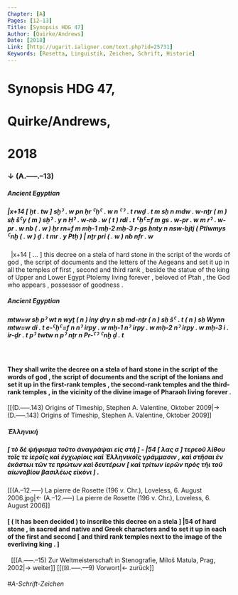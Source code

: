 ```yaml
---
Chapter: [A]
Pages: [12–13]
Title: [Synopsis HDG 47]
Author: [Quirke/Andrews]
Date: [2018]
Link: [http://ugarit.ialigner.com/text.php?id=25731]
Keywords: [Rosetta, Linguistik, Zeichen, Schrift, Historie]
---
```


# Synopsis HDG 47,
# Quirke/Andrews,
# 2018
### ↓ (A.–––.–13)

##### **Ancient Egyptian**
##### |x+14 \[ ḫt . tw \] sḫˀ . w pn ḥr ˁḥˁ . w n ˁˀ . t rwḏ . t m sh̠ n mdw . w-nṯr ( m ) sh̠ šˁy ( m ) sḫˀ . y n Ḥˀ . w-nb . w ( t ) rdi . t ˁḥˁ=f m gs . w-pr . w m rˀ . w-pr . w nb ( . w ) ḥr rn=f m mḥ-1 mḥ-2 mḥ-3 r-gs h̠nty n nsw-bjtj ( Ptlwmys ˁnḫ ( . w ) ḏ . t mr . y Ptḥ ) | nṯr pri ( . w ) nb nfr . w
&nbsp;
|x+14 \[ … \] this decree on a stela of hard stone in the script of the words of god , the script of documents and the letters of the Aegeans and set it up in all the temples of first , second and third rank , beside the statue of the king of Upper and Lower Egypt Ptolemy living forever , beloved of Ptah , the God who appears , possessor of goodness .
&nbsp;
&nbsp;
##### **Ancient Egyptian**
##### mtw=w sh̠ pˀ wt n wyṱ ( n ) iny ḏry n sh̠ md-nṯr ( n ) sh̠ šˁ . t ( n ) sh̠ Wynn mtw=w di . t e-ˁḥˁ=f n nˀ irpy . w mḥ-1 nˀ irpy . w mḥ-2 nˀ irpy . w mḥ-3 i . ir-ḏr . t pˀ twtw n pˀ nṯr n Pr-ˁˀ ˁnḫ ḏ . t
&nbsp;
&nbsp;
#### They shall write the decree on a stela of hard stone in the script of the words of god , the script of documents and the script of the Ionians and set it up in the first-rank temples , the second-rank temples and the third-rank temples , in the vicinity of the divine image of Pharaoh living forever .
[[(D.–––.143) Origins of Timeship, Stephen A. Valentine, Oktober 2009|→ (D.–––.143) Origins of Timeship, Stephen A. Valentine, Oktober 2009]]
&nbsp;

##### **Ἑλληνική**
##### \[ τὸ δὲ ψήφισμα τοῦτο ἀναγράψαι εἰς στή \] - |54 \[ λας σ \] τερεοῦ λίθου τοῖς τε ἱεροῖς καὶ ἐγχωρίοις καὶ Ἑλληνικοῖς γράμμασιν , καὶ στῆσαι ἐν ἑκάστωι τῶν τε πρώτων καὶ δευτέρων \[ καὶ τρίτων ἱερῶν πρὸς τῆι τοῦ αἰωνοβίου βασιλέως εἰκόνι \] . 
[[(A.–12.–––) La pierre de Rosette (196 v. Chr.), Loveless, 6. August 2006.jpg|← (A.–12.–––) La pierre de Rosette (196 v. Chr.), Loveless, 6. August 2006]]
&nbsp;
#### \[ ( It has been decided ) to inscribe this decree on a stela \] |54 of hard stone , in sacred and native and Greek characters and to set it up in each of the first and second \[ and third rank temples next to the image of the everliving king . \]
&nbsp;
[[(A.–––.–15) Zur Weltmeisterschaft in Stenografie, Miloš Matula, Prag, 2002|→ weiter]]
[[(☒.–––.––9) Vorwort|← zurück]]
###### #A-Schrift-Zeichen